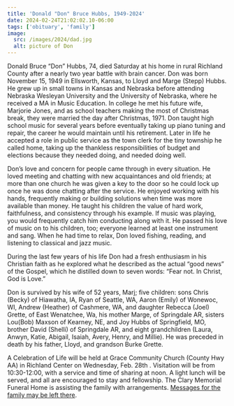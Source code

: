 ```yaml
---
title: 'Donald "Don" Bruce Hubbs, 1949-2024'
date: 2024-02-24T21:02:02.10-06:00
tags: ['obituary', 'family']
image:
  src: /images/2024/dad.jpg
  alt: picture of Don 
---
```

Donald Bruce “Don” Hubbs, 74, died Saturday at his home in rural Richland County after a nearly two year battle with brain cancer. Don was born November 15, 1949 in Ellsworth, Kansas, to Lloyd and Marge (Stepp) Hubbs. He grew up in small towns in Kansas and Nebraska before attending Nebraska Wesleyan University and the University of Nebraska, where he received a MA in Music Education. In college he met his future wife, Marjorie Jones, and as school teachers making the most of Christmas break, they were married the day after Christmas, 1971. Don taught high school music for several years before eventually taking up piano tuning and repair, the career he would maintain until his retirement. Later in life he accepted a role in public service as the town clerk for the tiny township he called home, taking up the thankless responsibilities of budget and elections because they needed doing, and needed doing well.

Don’s love and concern for people came through in every situation. He loved meeting and chatting with new acquaintances and old friends; at more than one church he was given a key to the door so he could lock up once he was done chatting after the service. He enjoyed working with his hands, frequently making or building solutions when time was more available than money. He taught his children the value of hard work, faithfulness, and consistency through his example. If music was playing, you would frequently catch him conducting along with it. He passed his love of music on to his children, too; everyone learned at least one instrument and sang. When he had time to relax, Don loved fishing, reading, and listening to classical and jazz music.

During the last few years of his life Don had a fresh enthusiasm in his Christian faith as he explored what he described as the actual “good news” of the Gospel, which he distilled down to seven words: “Fear not. In Christ, God is Love.”

Don is survived by his wife of 52 years, Marj; five children: sons Chris (Becky) of Hiawatha, IA, Ryan of Seattle, WA, Aaron (Emily) of Wonewoc, WI, Andrew (Heather) of Cashmere, WA, and daughter Rebecca (Joel) Grette, of East Wenatchee, Wa, his mother Marge, of Springdale AR, sisters Lou(Bob) Maxson of Kearney, NE, and Joy Hubbs of Springfield, MO, brother David (Shelli) of Springdale AR, and eight grandchildren (Laura, Anwyn, Katie, Abigail, Isaiah, Avery, Henry, and Millie). He was preceded in death by his father, Lloyd, and grandson Burke Grette.

A Celebration of Life will be held at Grace Community Church (County Hwy AA) in Richland Center on Wednesday, Feb. 28th . Visitation will be from 10:30-12:00, with a service and time of sharing at noon. A light lunch will be served, and all are encouraged to stay and fellowship. The Clary Memorial Funeral Home is assisting the family with arrangements. [Messages for the family may be left there](https://www.clarymemorialfuneralhome.com/obituaries/Donald-Don-Hubbs/?fbclid=IwAR39WtvVb36aDnvZfh_v3BecsQmpb2F8J7Lqv0bhmsoERHAEMXH0qaOs8KA_aem_Adqjc6bQGDRMiQBBp89s_wDgwOEy22CZSSxiTBePMo29kxJgjQ3vT_HZbr6Iabm-Uow#!/Obituary).
